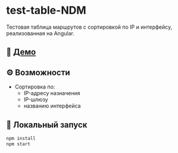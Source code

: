 # test-table-NDM

Тестовая таблица маршрутов с сортировкой по IP и интерфейсу, реализованная на Angular.

## 🔗 [Демо](https://<твой-логин>.github.io/test-table-NDM/)

## ⚙️ Возможности

- Сортировка по:
  - IP-адресу назначения
  - IP-шлюзу
  - названию интерфейса

## 🚀 Локальный запуск

```bash
npm install
npm start

